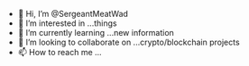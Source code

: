 - 👋 Hi, I’m @SergeantMeatWad
- 👀 I’m interested in ...things
- 🌱 I’m currently learning ...new information
- 💞️ I’m looking to collaborate on ...crypto/blockchain projects
- 📫 How to reach me ... 

<!---
SergeantMeatWad/SergeantMeatWad is a ✨ special ✨ repository because its `README.md` (this file) appears on your GitHub profile.
You can click the Preview link to take a look at your changes.
--->
